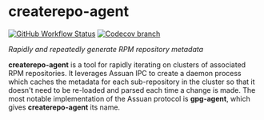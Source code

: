 createrepo-agent
================

[![GitHub Workflow Status](https://img.shields.io/github/actions/workflow/status/osrf/createrepo-agent/ci.yaml?branch=main&event=push)](https://github.com/osrf/createrepo-agent/actions/workflows/ci.yaml?query=branch%3Amain+event%3Apush)
[![Codecov branch](https://img.shields.io/codecov/c/gh/osrf/createrepo-agent/main)](https://app.codecov.io/gh/osrf/createrepo-agent/tree/main)

*Rapidly and repeatedly generate RPM repository metadata*

**createrepo-agent** is a tool for rapidly iterating on clusters of associated RPM repositories. It leverages Assuan IPC to create a daemon process which caches the metadata for each sub-repository in the cluster so that it doesn't need to be re-loaded and parsed each time a change is made. The most notable implementation of the Assuan protocol is **gpg-agent**, which gives **createrepo-agent** its name.
